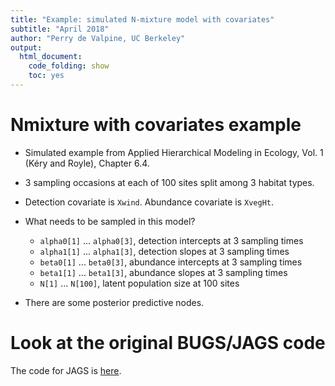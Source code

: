 ```yaml
---
title: "Example: simulated N-mixture model with covariates"
subtitle: "April 2018"
author: "Perry de Valpine, UC Berkeley"
output:
  html_document:
    code_folding: show
    toc: yes
---
```




# Nmixture with covariates example

- Simulated example from Applied Hierarchical Modeling in Ecology, Vol. 1 (K&#233;ry and Royle), Chapter 6.4.

- 3 sampling occasions at each of 100 sites split among 3 habitat types.

- Detection covariate is `Xwind`.  Abundance covariate is `XvegHt`.

- What needs to be sampled in this model?

    - `alpha0[1]` ... `alpha0[3]`, detection intercepts at 3 sampling times
    - `alpha1[1]` ... `alpha1[3]`, detection slopes at 3 sampling times
    - `beta0[1]` ... `beta0[3]`, abundance intercepts at 3 sampling times
    - `beta1[1]` ... `beta1[3]`, abundance slopes at 3 sampling times
    - `N[1]` ... `N[100]`, latent population size at 100 sites

- There are some posterior predictive nodes.

# Look at the original BUGS/JAGS code

The code for JAGS is [here](../examples_code/Nmixture_with_covariates/model2.txt).
